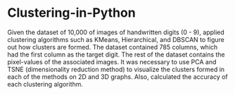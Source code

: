 # Clustering-in-Python
Given the dataset of 10,000 of images of handwritten digits (0 - 9), applied clustering algorithms such as KMeans, Hierarchical, and DBSCAN to figure out how clusters are formed. The dataset contained 785 columns, which had the first column as the target digit. The rest of the dataset contains the pixel-values of the associated images. It was necessary to use PCA and TSNE (dimensionality reduction method) to visualize the clusters formed in each of the methods on 2D and 3D graphs. Also, calculated the accuracy of each clustering algorithm. 
